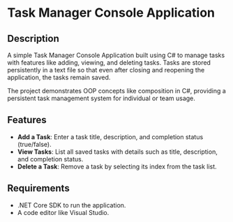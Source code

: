 # Task Manager Console Application

## Description

A simple Task Manager Console Application built using C# to manage tasks with features like adding, viewing, and deleting tasks. Tasks are stored persistently in a text file so that even after closing and reopening the application, the tasks remain saved.

The project demonstrates OOP concepts like composition in C#, providing a persistent task management system for individual or team usage.

## Features

- **Add a Task**: Enter a task title, description, and completion status (true/false).
- **View Tasks**: List all saved tasks with details such as title, description, and completion status.
- **Delete a Task**: Remove a task by selecting its index from the task list.

## Requirements

- .NET Core SDK to run the application.
- A code editor like Visual Studio.
